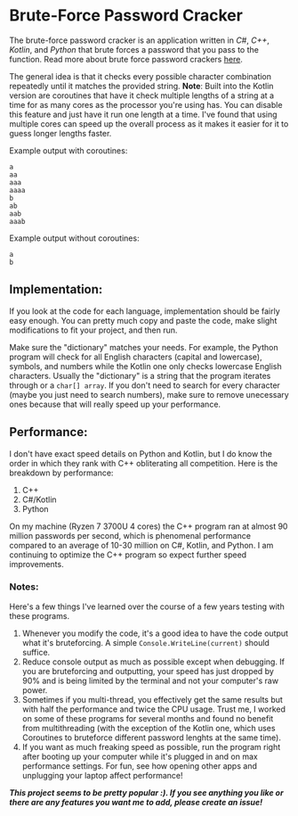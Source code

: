 # Brute-Force Password Cracker
The brute-force password cracker is an application written in *C#*, *C++*, *Kotlin*, and *Python* that brute forces a password that you pass to the function. Read more about brute force password crackers [here](https://en.wikipedia.org/wiki/Brute-force_attack).

The general idea is that it checks every possible character combination repeatedly until it matches the provided string. **Note**: Built into the Kotlin version are coroutines that have it check multiple lengths of a string at a time for as many cores as the processor you're using has. You can disable this feature and just have it run one length at a time. I've found that using multiple cores can speed up the overall process as it makes it easier for it to guess longer lengths faster.

Example output with coroutines:
```
a
aa
aaa
aaaa
b
ab
aab
aaab
```

Example output without coroutines:
```
a
b
```

## Implementation:
If you look at the code for each language, implementation should be fairly easy enough. You can pretty much copy and paste the code, make slight modifications to fit your project, and then run. 

Make sure the "dictionary" matches your needs. For example, the Python program will check for all English characters (capital and lowercase), symbols, and numbers while the Kotlin one only checks lowercase English characters. Usually the "dictionary" is a string that the program iterates through or a `char[] array`. If you don't need to search for every character (maybe you just need to search numbers), make sure to remove unecessary ones because that will really speed up your performance.

## Performance:
I don't have exact speed details on Python and Kotlin, but I do know the order in which they rank with C++ obliterating all competition.
Here is the breakdown by performance:

1. C++
2. C#/Kotlin
3. Python

On my machine (Ryzen 7 3700U 4 cores) the C++ program ran at almost 90 million passwords per second, which is phenomenal performance compared to an average of 10-30 million on C#, Kotlin, and Python. I am continuing to optimize the C++ program so expect further speed improvements.

### Notes:
Here's a few things I've learned over the course of a few years testing with these programs.

1. Whenever you modify the code, it's a good idea to have the code output what it's bruteforcing. A simple `Console.WriteLine(current)` should suffice.
2. Reduce console output as much as possible except when debugging. If you are bruteforcing and outputting, your speed has just dropped by 90% and is being limited by the terminal and not your computer's raw power.
3. Sometimes if you multi-thread, you effectively get the same results but with half the performance and twice the CPU usage. Trust me, I worked on some of these programs for several months and found no benefit from multithreading (with the exception of the Kotlin one, which uses Coroutines to bruteforce different password lenghts at the same time).
4. If you want as much freaking speed as possible, run the program right after booting up your computer while it's plugged in and on max performance settings. For fun, see how opening other apps and unplugging your laptop affect performance!


***This project seems to be pretty popular :). If you see anything you like or there are any features you want me to add, please create an issue!***
